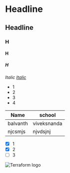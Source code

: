# Headline
## Headline
### H
#### H
##### H
 _Italic_
 [_Italic_](https://www.google.com "google")

 * 1  
 * 2
 * 3
 * 4
 
 | Name | school |
 |------|--------|
 | balvanth|viveksnanda|
 |njcsmjs|njvdsjnj|

 * [x] 1 
 * [x] 2 
 * [ ] 3

![Terraform logo](https://cdn.rawgit.com/hashicorp/terraform-website/master/content/source/assets/images/logo-hashicorp.svg)
